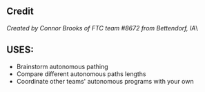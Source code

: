 ## Credit
*Created by Connor Brooks of FTC team #8672 from Bettendorf, IA*\

## USES:
- Brainstorm autonomous pathing
- Compare different autonomous paths lengths
- Coordinate other teams' autonomous programs with your own


  



